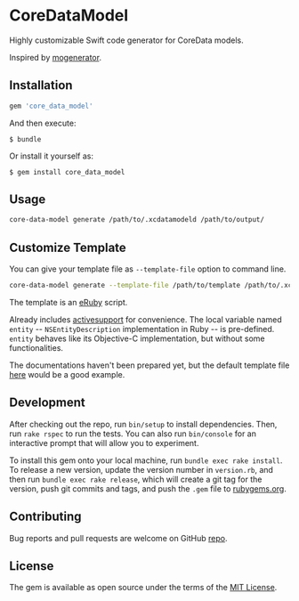 # CoreDataModel

Highly customizable Swift code generator for CoreData models.

Inspired by [mogenerator](https://github.com/rentzsch/mogenerator).

## Installation

```ruby
gem 'core_data_model'
```

And then execute:

    $ bundle

Or install it yourself as:

    $ gem install core_data_model

## Usage

```sh
core-data-model generate /path/to/.xcdatamodeld /path/to/output/
```

## Customize Template

You can give your template file as `--template-file` option to command line.

```sh
core-data-model generate --template-file /path/to/template /path/to/.xcdatamodeld /path/to/output/
```

The template is an [eRuby](https://en.wikipedia.org/wiki/ERuby) script.

Already includes [activesupport](https://github.com/rails/rails/tree/master/activesupport) for convenience.
The local variable named `entity` -- `NSEntityDescription` implementation in Ruby -- is pre-defined.
`entity` behaves like its Objective-C implementation, but without some functionalities.

The documentations haven't been prepared yet, but the default template file [here](data/entity.swift.erb) would be a good example.

## Development

After checking out the repo, run `bin/setup` to install dependencies. Then, run `rake rspec` to run the tests. You can also run `bin/console` for an interactive prompt that will allow you to experiment.

To install this gem onto your local machine, run `bundle exec rake install`. To release a new version, update the version number in `version.rb`, and then run `bundle exec rake release`, which will create a git tag for the version, push git commits and tags, and push the `.gem` file to [rubygems.org](https://rubygems.org).

## Contributing

Bug reports and pull requests are welcome on GitHub [repo](https://github.com/manicmaniac/core_data_model).


## License

The gem is available as open source under the terms of the [MIT License](http://opensource.org/licenses/MIT).
